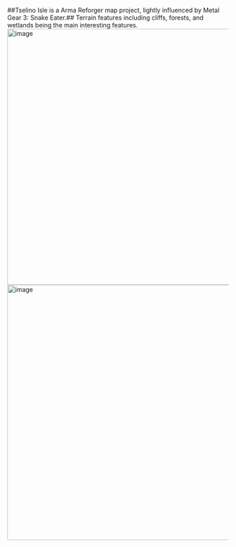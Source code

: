 ##Tselino Isle is a Arma Reforger map project, lightly influenced by Metal Gear 3: Snake Eater.##
Terrain features including cliffs, forests, and wetlands being the main interesting features.
<img width="899" height="582" alt="image" src="https://github.com/user-attachments/assets/430a22df-a08a-4d97-9dfc-9632b8ccdc9b" />
<img width="852" height="580" alt="image" src="https://github.com/user-attachments/assets/ee5ce7f7-0b71-4217-a821-5c607a4cb79f" />
